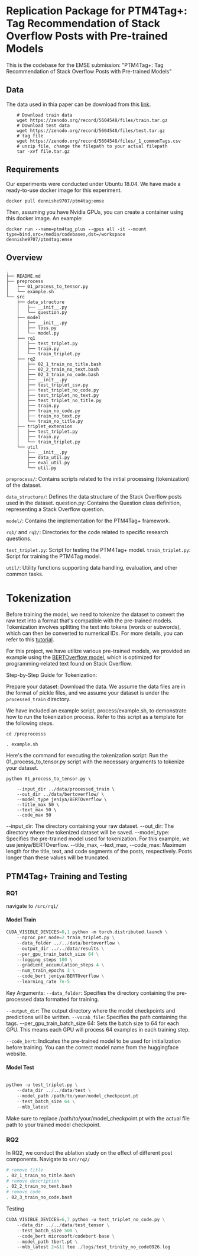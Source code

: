 # Replication Package for PTM4Tag+: Tag Recommendation of Stack Overflow Posts with Pre-trained Models


This is the codebase for the EMSE submission: "PTM4Tag+: Tag Recommendation of Stack Overflow Posts with Pre-trained Models"


## Data

The data used in thia paper can be download from this [link](https://zenodo.org/record/5604548#.YXoG7NZBw1I). 


```shell
    # Download train data
    wget https://zenodo.org/record/5604548/files/train.tar.gz
    # Download test data
    wget https://zenodo.org/record/5604548/files/test.tar.gz
    # tag file
    wget https://zenodo.org/record/5604548/files/_1_commonTags.csv
    # unzip file, change the filepath to your actual filepath
    tar -xvf file.tar.gz 

```


## Requirements
Our experiments were conducted under Ubuntu 18.04. We have made a ready-to-use docker image for this experiment.

```
docker pull dennishe9707/ptm4tag:emse
```

Then, assuming you have Nvidia GPUs, you can create a container using this docker image. An example:

```
docker run --name=ptm4tag_plus --gpus all -it --mount type=bind,src=/media/codebases,dst=/workspace dennishe9707/ptm4tag:emse
```

## Overview

```
.
├── README.md
├── preprocess
│   ├── 01_process_to_tensor.py
│   └── example.sh
└── src
    ├── data_structure
    │   ├── __init__.py
    │   └── question.py
    ├── model
    │   ├── __init__.py
    │   ├── loss.py
    │   └── model.py
    ├── rq1
    │   ├── test_triplet.py
    │   ├── train.py
    │   └── train_triplet.py
    ├── rq2
    │   ├── 02_1_train_no_title.bash
    │   ├── 02_2_train_no_text.bash
    │   ├── 02_3_train_no_code.bash
    │   ├── __init__.py
    │   ├── test_triplet_csv.py
    │   ├── test_triplet_no_code.py
    │   ├── test_triplet_no_text.py
    │   ├── test_triplet_no_title.py
    │   ├── train.py
    │   ├── train_no_code.py
    │   ├── train_no_text.py
    │   └── train_no_title.py
    ├── triplet_extension
    │   ├── test_triplet.py
    │   ├── train.py
    │   └── train_triplet.py
    └── util
        ├── __init__.py
        ├── data_util.py
        ├── eval_util.py
        └── util.py
```

`preprocess/`: Contains scripts related to the initial processing (tokenization) of the dataset.


`data_structure/`: Defines the data structure of the Stack Overflow posts used in the dataset.
question.py: Contains the Question class definition, representing a Stack Overflow question.


`model/`: Contains the implementation for the PTM4Tag+ framework.

`rq1/` and `rq2/`: Directories for the code related to specific research questions.

`test_triplet.py`: Script for testing the PTM4Tag+ model.
`train_triplet.py`: Script for training the PTM4Tag model.

`util/`: Utility functions supporting data handling, evaluation, and other common tasks.

# Tokenization

Before training the model, we need to tokenize the dataset to convert the raw text into a format that's compatible with the pre-trained models. Tokenization involves splitting the text into tokens (words or subwords), which can then be converted to numerical IDs. For more details, you can refer to this [tutorial](https://huggingface.co/learn/nlp-course/en/chapter2/4).



For this project, we have utilize various pre-trained models, we provided an example using the [BERTOverflow model](https://huggingface.co/jeniya/BERTOverflow), which is optimized for programming-related text found on Stack Overflow.

Step-by-Step Guide for Tokenization:

Prepare your dataset: Download the data. We assume the data files are in the format of pickle files, and we assume your dataset is under the `processed_train` directory.

We have included an example script, process/example.sh, to demonstrate how to run the tokenization process. Refer to this script as a template for the following steps.

```
cd /preprocesss

. example.sh
```

Here's the command for executing the tokenization script: Run the 01_process_to_tensor.py script with the necessary arguments to tokenize your dataset. 

```
python 01_process_to_tensor.py \

    --input_dir ../data/processed_train \
    --out_dir ../data/bertoverflow/ \
    --model_type jeniya/BERTOverflow \
    --title_max 50 \
    --text_max 50 \
    --code_max 50
```

--input_dir: The directory containing your raw dataset.
--out_dir: The directory where the tokenized dataset will be saved.
--model_type: Specifies the pre-trained model used for tokenization. For this example, we use jeniya/BERTOverflow.
--title_max, --text_max, --code_max: Maximum length for the title, text, and code segments of the posts, respectively. Posts longer than these values will be truncated.




## PTM4Tag+ Training and Testing

### RQ1
navigate to `/src/rq1/`


#### Model Train

```python
CUDA_VISIBLE_DEVICES=0,1 python -m torch.distributed.launch \
    --nproc_per_node=2 train_triplet.py \
    --data_folder ../../data/bertoverflow \
    --output_dir ../../data/results \
    --per_gpu_train_batch_size 64 \
    --logging_steps 100 \
    --gradient_accumulation_steps 4 \
    --num_train_epochs 3 \
    --code_bert jeniya/BERTOverflow \
    --learning_rate 7e-5
```

Key Arguments:
`--data_folder`: Specifies the directory containing the pre-processed data formatted for training. 

`--output_dir`: The output directory where the model checkpoints and predictions will be written.
`--vocab_file`: Specifies the path containing the tags. 
--per_gpu_train_batch_size 64: Sets the batch size to 64 for each GPU. This means each GPU will process 64 examples in each training step.

`--code_bert`: Indicates the pre-trained model to be used for initialization before training. You can the correct model name from the huggingface website. 




#### Model Test
```python

python -u test_triplet.py \
    --data_dir ../../data/test \
    --model_path /path/to/your/model_checkpoint.pt
    --test_batch_size 64 \
    --mlb_latest
```

Make sure to replace /path/to/your/model_checkpoint.pt with the actual file path to your trained model checkpoint.


### RQ2

In RQ2, we conduct the ablation study on the effect of different post components. 
Navigate to `src/rq2/`


```bash
# remove title
. 02_1_train_no_title.bash
# remove description
. 02_2_train_no_text.bash
# remove code
. 02_3_train_no_code.bash
```

Testing
```python
CUDA_VISIBLE_DEVICES=6,7 python -u test_triplet_no_code.py \
    --data_dir ../../data/test_tensor \
    --test_batch_size 500 \
    --code_bert microsoft/codebert-base \
    --model_path tbert.pt \
    --mlb_latest 2>&1| tee ./logs/test_trinity_no_code0926.log
    
```